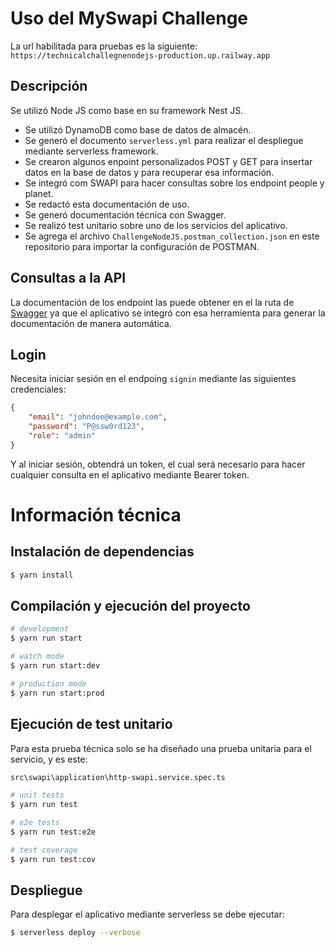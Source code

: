 
# Uso del MySwapi Challenge

La url habilitada para pruebas es la siguiente: `https://technicalchallegnenodejs-production.up.railway.app`

## Descripción

Se utilizó Node JS como base en su framework Nest JS.
 - Se utilizó DynamoDB como base de datos de almacén.
 - Se generó el documento `serverless.yml` para realizar el despliegue mediante serverless framework.
 - Se crearon algunos enpoint personalizados POST y GET para insertar datos en la base de datos y para recuperar esa información.
 - Se integró com SWAPI para hacer consultas sobre los endpoint people y planet.
 - Se redactó esta documentación de uso.
 - Se generó documentación técnica con Swagger.
 - Se realizó test unitario sobre uno de los servicios del aplicativo.
 - Se agrega el archivo `ChallengeNodeJS.postman_collection.json` en este repositorio para importar la configuración de POSTMAN.


## Consultas a la API

La documentación de los endpoint las puede obtener en el la ruta de <a href="https://technicalchallegnenodejs-production.up.railway.app/api/docs" target="_blank">Swagger</a> ya que el aplicativo se integró con esa herramienta para generar la documentación de manera automática.

## Login
Necesita iniciar sesión en el endpoing `signin` mediante las siguientes credenciales:

```json
{
    "email": "johndoe@example.com",
    "password": "P@ssw0rd123",
    "role": "admin"
}

```

Y al iniciar sesión, obtendrá un token, el cual será necesario para hacer cualquier consulta en el aplicativo mediante Bearer token.



# Información técnica


## Instalación de dependencias

```bash
$ yarn install
```

## Compilación y ejecución del proyecto

```bash
# development
$ yarn run start

# watch mode
$ yarn run start:dev

# production mode
$ yarn run start:prod
```

## Ejecución de test unitario

Para esta prueba técnica solo se ha diseñado una prueba unitaria para el servicio, y es este: 
```bash
src\swapi\application\http-swapi.service.spec.ts
```

```bash
# unit tests
$ yarn run test

# e2e tests
$ yarn run test:e2e

# test coverage
$ yarn run test:cov
```

## Despliegue
Para desplegar el aplicativo mediante serverless se debe ejecutar:
```bash
$ serverless deploy --verbose
```

